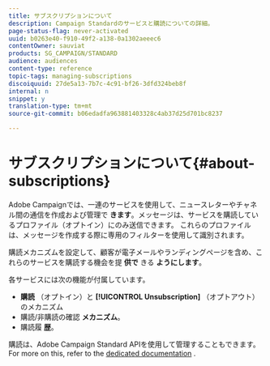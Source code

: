 ```yaml
---
title: サブスクリプションについて
description: Campaign Standardのサービスと購読についての詳細。
page-status-flag: never-activated
uuid: b0263e40-f910-49f2-a138-0a1302aeeec6
contentOwner: sauviat
products: SG_CAMPAIGN/STANDARD
audience: audiences
content-type: reference
topic-tags: managing-subscriptions
discoiquuid: 27de5a13-7b7c-4c91-bf26-3dfd324beb8f
internal: n
snippet: y
translation-type: tm+mt
source-git-commit: b06edadfa963881403328c4ab37d25d701bc8237

---
```



# サブスクリプションについて{#about-subscriptions}

Adobe Campaignでは、一連のサービスを使用して、ニュースレターやチャネル間の通信を作成および管理で **きます**。メッセージは、サービスを購読しているプロファイル（オプトイン）にのみ送信できます。 これらのプロファイルは、メッセージを作成する際に専用のフィルターを使用して識別されます。

購読メカニズムを設定して、顧客が電子メールやランディングページを含め、これらのサービスを購読する機会を提 **供で** きる **ようにします**。

各サービスには次の機能が付属しています。

* **購読** （オプトイン）と **[!UICONTROL Unsubscription]** （オプトアウト）のメカニズム
* 購読/非購読の確認 **メカニズム**。
* 購読履 **歴**。

購読は、Adobe Campaign Standard APIを使用して管理することもできます。 For more on this, refer to the [dedicated documentation](../../api/using/managing-services-and-subscriptions.md) .
